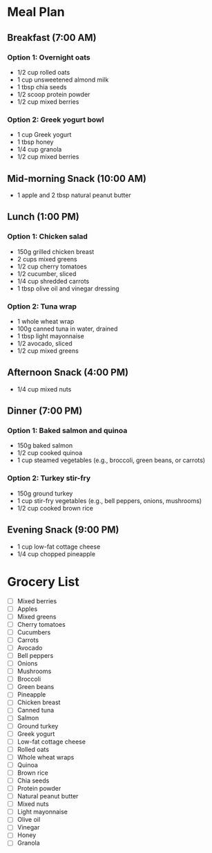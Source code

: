 # Meal Plan

## Breakfast (7:00 AM)

### Option 1: Overnight oats
- 1/2 cup rolled oats
- 1 cup unsweetened almond milk
- 1 tbsp chia seeds
- 1/2 scoop protein powder
- 1/2 cup mixed berries

### Option 2: Greek yogurt bowl
- 1 cup Greek yogurt
- 1 tbsp honey
- 1/4 cup granola
- 1/2 cup mixed berries

## Mid-morning Snack (10:00 AM)
- 1 apple and 2 tbsp natural peanut butter

## Lunch (1:00 PM)

### Option 1: Chicken salad
- 150g grilled chicken breast
- 2 cups mixed greens
- 1/2 cup cherry tomatoes
- 1/2 cucumber, sliced
- 1/4 cup shredded carrots
- 1 tbsp olive oil and vinegar dressing

### Option 2: Tuna wrap
- 1 whole wheat wrap
- 100g canned tuna in water, drained
- 1 tbsp light mayonnaise
- 1/2 avocado, sliced
- 1/2 cup mixed greens

## Afternoon Snack (4:00 PM)
- 1/4 cup mixed nuts

## Dinner (7:00 PM)

### Option 1: Baked salmon and quinoa
- 150g baked salmon
- 1/2 cup cooked quinoa
- 1 cup steamed vegetables (e.g., broccoli, green beans, or carrots)

### Option 2: Turkey stir-fry
- 150g ground turkey
- 1 cup stir-fry vegetables (e.g., bell peppers, onions, mushrooms)
- 1/2 cup cooked brown rice

## Evening Snack (9:00 PM)
- 1 cup low-fat cottage cheese
- 1/4 cup chopped pineapple

# Grocery List

- [ ] Mixed berries
- [ ] Apples
- [ ] Mixed greens
- [ ] Cherry tomatoes
- [ ] Cucumbers
- [ ] Carrots
- [ ] Avocado
- [ ] Bell peppers
- [ ] Onions
- [ ] Mushrooms
- [ ] Broccoli
- [ ] Green beans
- [ ] Pineapple
- [ ] Chicken breast
- [ ] Canned tuna
- [ ] Salmon
- [ ] Ground turkey
- [ ] Greek yogurt
- [ ] Low-fat cottage cheese
- [ ] Rolled oats
- [ ] Whole wheat wraps
- [ ] Quinoa
- [ ] Brown rice
- [ ] Chia seeds
- [ ] Protein powder
- [ ] Natural peanut butter
- [ ] Mixed nuts
- [ ] Light mayonnaise
- [ ] Olive oil
- [ ] Vinegar
- [ ] Honey
- [ ] Granola
